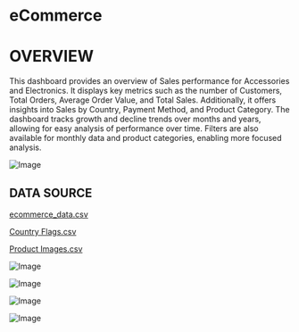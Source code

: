# eCommerce 
# OVERVIEW
This dashboard provides an overview of Sales performance for Accessories and Electronics.
It displays key metrics such as the number of Customers, Total Orders, Average Order Value, and Total Sales. 
Additionally, it offers insights into Sales by Country, Payment Method, and Product Category. 
The dashboard tracks growth and decline trends over months and years, allowing for easy analysis 
of performance over time. Filters are also available for monthly data and product categories, 
enabling more focused analysis.

![Image](https://github.com/user-attachments/assets/8e98cea0-7ba4-4240-9ea8-6e6b86915efb)



## DATA SOURCE
[ecommerce_data.csv](https://github.com/user-attachments/files/18516915/ecommerce_data.csv)

[Country Flags.csv](https://github.com/user-attachments/files/18516910/Country.Flags.csv)

[Product Images.csv](https://github.com/user-attachments/files/18516921/Product.Images.csv)

![Image](https://github.com/user-attachments/assets/fe0aa8cf-3ee1-431c-a736-a5e1f1cc6336)

![Image](https://github.com/user-attachments/assets/4150ab52-e737-4368-a72c-f4615e91bc3b)

![Image](https://github.com/user-attachments/assets/f3361b02-c457-42f8-b76c-6d08951122e4)

![Image](https://github.com/user-attachments/assets/a19e1834-dd2c-4d7c-a2a9-4e881faa8a0a)
